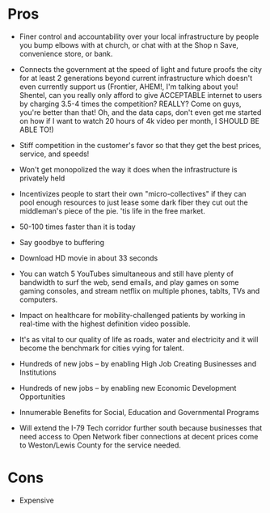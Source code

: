 # Pros

- Finer control and accountability over your local infrastructure by people you bump elbows with at church, or chat with 
at the Shop n Save, convenience store, or bank.
- Connects the government at the speed of light and future proofs the city for at least 2 generations beyond current
infrastructure which doesn't even currently support us (Frontier, AHEM!, I'm talking about you! Shentel, can you really only
afford to give ACCEPTABLE internet to users by charging 3.5-4 times the competition? REALLY? Come on guys, you're better than 
that! Oh, and the data caps, don't even get me started on how if I want to watch 20 hours of 4k video per month, I SHOULD BE 
ABLE TO!)
- Stiff competition in the customer's favor so that they get the best prices, service, and speeds!
- Won't get monopolized the way it does when the infrastructure is privately held
- Incentivizes people to start their own "micro-collectives" if they can pool enough resources to just lease some dark fiber
they cut out the middleman's piece of the pie. 'tis life in the free market.
- 50-100 times faster than it is today
- Say goodbye to buffering
- Download HD movie in about 33 seconds
- You can watch 5 YouTubes simultaneous and still have plenty of bandwidth to surf the web, send emails, and play games on 
some gaming consoles, and stream netflix on multiple phones, tablts, TVs and computers.
- Impact on healthcare for mobility-challenged patients by working in real-time with the highest definition video possible.
- It's as vital to our quality of life as roads, water and electricity and it will become the benchmark for cities vying
for talent.
- Hundreds of new jobs – by enabling High Job Creating Businesses and Institutions
- Hundreds of new jobs – by enabling new Economic Development Opportunities
- Innumerable Benefits for Social, Education and Governmental Programs

- Will extend the I-79 Tech corridor further south because businesses that need access to Open Network fiber connections 
at decent prices come to Weston/Lewis County for the service needed.

# Cons

- Expensive
